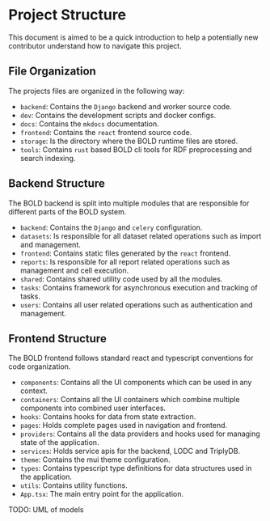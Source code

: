 # Project Structure
This document is aimed to be a quick introduction to help a potentially new contributor understand how to navigate this project.

## File Organization
The projects files are organized in the following way:

- `backend`: Contains the `Django` backend and worker source code.
- `dev`: Contains the development scripts and docker configs.
- `docs`: Contains the `mkdocs` documentation.
- `frontend`: Contains the `react` frontend source code.
- `storage`: Is the directory where the BOLD runtime files are stored.
- `tools`: Contains `rust` based BOLD cli tools for RDF preprocessing and search indexing.

## Backend Structure
The BOLD backend is split into multiple modules that are responsible for different parts of the BOLD system.

- `backend`: Contains the `Django` and `celery` configuration.
- `datasets`: Is responsible for all dataset related operations such as import and management.
- `frontend`: Contains static files generated by the `react` frontend.
- `reports`: Is responsible for all report related operations such as management and cell execution.
- `shared`: Contains shared utility code used by all the modules.
- `tasks`: Contains framework for asynchronous execution and tracking of tasks.
- `users`: Contains all user related operations such as authentication and management.

## Frontend Structure
The BOLD frontend follows standard react and typescript conventions for code organization.

- `components`: Contains all the UI components which can be used in any context.
- `containers`: Contains all the UI containers which combine multiple components into combined user interfaces.
- `hooks`: Contains hooks for data from state extraction.
- `pages`: Holds complete pages used in navigation and frontend.
- `providers`: Contains all the data providers and hooks used for managing state of the application.
- `services`: Holds service apis for the backend, LODC and TriplyDB.
- `theme`: Contains the mui theme configuration.
- `types`: Contains typescript type definitions for data structures used in the application.
- `utils`: Contains utility functions.
- `App.tsx`: The main entry point for the application.


TODO: UML of models